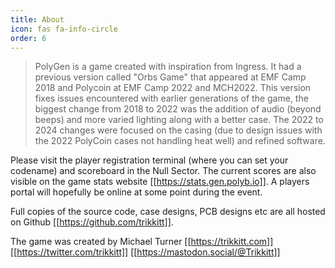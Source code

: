 ```yaml
---
title: About
icon: fas fa-info-circle
order: 6
---
```


> PolyGen is a game created with inspiration from Ingress.  It had a previous version called "Orbs Game" that appeared at EMF Camp 2018 and Polycoin at EMF Camp 2022 and MCH2022.  This version fixes issues encountered with earlier generations of the game, the biggest change from 2018 to 2022 was the addition of audio (beyond beeps) and more varied lighting along with a better case.  The 2022 to 2024 changes were focused on the casing (due to design issues with the 2022 PolyCoin cases not handling heat well) and refined software. 

Please visit the player registration terminal (where you can set your codename) and scoreboard in the Null Sector.  The current scores are also visible on the game stats website [[https://stats.gen.polyb.io]].  A players portal will hopefully be online at some point during the event.

Full copies of the source code, case designs, PCB designs etc are all hosted on Github [[https://github.com/trikkitt]].

The game was created by Michael Turner [[https://trikkitt.com]] [[https://twitter.com/trikkitt]] [[https://mastodon.social/@Trikkitt]]

